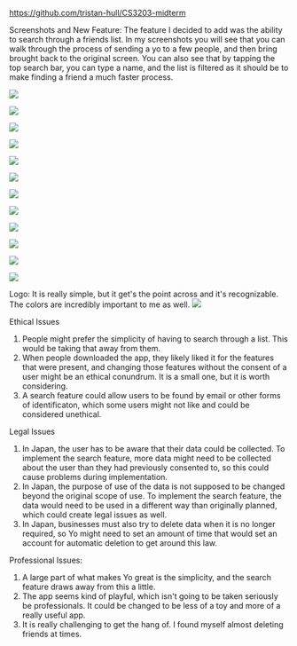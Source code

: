 https://github.com/tristan-hull/CS3203-midterm

Screenshots and New Feature:
  The feature I decided to add was the ability to search through a friends list. In my screenshots you will see that you can walk through the process of sending a yo to a few people, and then bring brought back to the original screen. You can also see that by tapping the top search bar, you can type a name, and the list is filtered as it should be to make finding a friend a much faster process.

![](images/Home.png)

![](images/Send1.png)

![](images/Home.png)

![](images/Send2.png)

![](images/Home.png)

![](images/Send3.png)

![](images/Home.png)

![](images/OpenSearch.png)  

![](images/Types.png)  

![](images/Typea.png)  

![](images/Typem.png)  

![](images/Typea(2).png)

Logo: It is really simple, but it get's the point across and it's recognizable. The colors are incredibly important to me as well.
![](images/Logo.png)



Ethical Issues
  1. People might prefer the simplicity of having to search through a list. This would be taking that away from them.
  2. When people downloaded the app, they likely liked it for the features that were present, and changing those features without the consent of a user might be an ethical conundrum. It is a small one, but it is worth considering.
  3. A search feature could allow users to be found by email or other forms of identificaton, which some users might not like and could be considered unethical.
  
Legal Issues 
  1. In Japan, the user has to be aware that their data could be collected. To implement the search feature, more data might need to be collected about the user than they had previously consented to, so this could cause problems during implementation.
  2. In Japan, the purpose of use of the data is not supposed to be changed beyond the original scope of use. To implement the search feature, the data would need to be used in a different way than originally planned, which could create legal issues as well.
  3. In Japan, businesses must also try to delete data when it is no longer required, so Yo might need to set an amount of time that would set an account for automatic deletion to get around this law.
  
Professional Issues:
  1. A large part of what makes Yo great is the simplicity, and the search feature draws away from this a little. 
  2. The app seems kind of playful, which isn't going to be taken seriously be professionals. It could be changed to be less of a toy and more of a really useful app.
  3. It is really challenging to get the hang of. I found myself almost deleting friends at times. 

